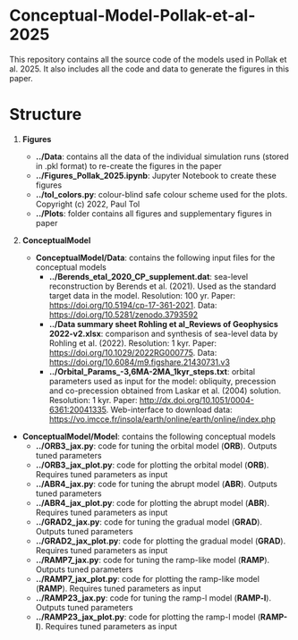 # Conceptual-Model-Pollak-et-al-2025
This repository contains all the source code of the models used in Pollak et al. 2025. It also includes all the code and data to generate the figures in this paper.

# Structure 
1. **Figures**
    - **../Data**: contains all the data of the individual simulation runs (stored in .pkl format) to re-create the figures in the paper
    - **../Figures_Pollak_2025.ipynb**: Jupyter Notebook to create these figures
    - **../tol_colors.py**: colour-blind safe colour scheme used for the plots. Copyright (c) 2022, Paul Tol
    - **../Plots**: folder contains all figures and supplementary figures in paper

2. **ConceptualModel**
   - **ConceptualModel/Data**: contains the following input files for the conceptual models
     - **../Berends_etal_2020_CP_supplement.dat**: sea-level reconstruction by Berends et al. (2021). Used as the standard target data in the model. Resolution: 100 yr. Paper: https://doi.org/10.5194/cp-17-361-2021. Data: https://doi.org/10.5281/zenodo.3793592
     - **../Data summary sheet Rohling et al_Reviews of Geophysics 2022-v2.xlsx**: comparison and synthesis of sea-level data by Rohling et al. (2022). Resolution: 1 kyr. Paper: https://doi.org/10.1029/2022RG000775. Data: https://doi.org/10.6084/m9.figshare.21430731.v3
     - **../Orbital_Params_-3,6MA-2MA_1kyr_steps.txt**: orbital parameters used as input for the model: obliquity, precession and co-precession obtained from Laskar et al. (2004) solution. Resolution: 1 kyr. Paper: http://dx.doi.org/10.1051/0004-6361:20041335. Web-interface to download data: https://vo.imcce.fr/insola/earth/online/earth/online/index.php

  - **ConceptualModel/Model**: contains the following conceptual models
    - **../ORB3_jax.py**: code for tuning the orbital model (**ORB**). Outputs tuned parameters
    - **../ORB3_jax_plot.py**: code for plotting the orbital model (**ORB**). Requires tuned parameters as input
    - **../ABR4_jax.py**: code for tuning the abrupt model (**ABR**). Outputs tuned parameters
    - **../ABR4_jax_plot.py**: code for plotting the abrupt model (**ABR**). Requires tuned parameters as input
    - **../GRAD2_jax.py**: code for tuning the gradual model (**GRAD**). Outputs tuned parameters
    - **../GRAD2_jax_plot.py**: code for plotting the gradual model (**GRAD**). Requires tuned parameters as input 
    - **../RAMP7_jax.py**: code for tuning the ramp-like model (**RAMP**). Outputs tuned parameters
    - **../RAMP7_jax_plot.py**: code for plotting the ramp-like model (**RAMP**). Requires tuned parameters as input
    - **../RAMP23_jax.py**: code for tuning the ramp-l model (**RAMP-l**). Outputs tuned parameters
    - **../RAMP23_jax_plot.py**: code for plotting the ramp-l model (**RAMP-l**). Requires tuned parameters as input 
